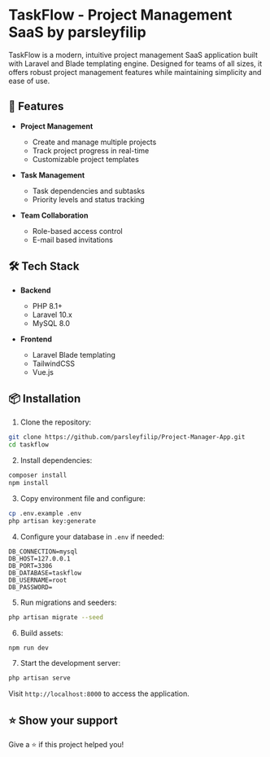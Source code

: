 # TaskFlow - Project Management SaaS by parsleyfilip


TaskFlow is a modern, intuitive project management SaaS application built with Laravel and Blade templating engine. Designed for teams of all sizes, it offers robust project management features while maintaining simplicity and ease of use.

## 🚀 Features

- **Project Management**
  - Create and manage multiple projects
  - Track project progress in real-time
  - Customizable project templates

- **Task Management**
  - Task dependencies and subtasks
  - Priority levels and status tracking

- **Team Collaboration**
  - Role-based access control
  - E-mail based invitations


## 🛠️ Tech Stack

- **Backend**
  - PHP 8.1+
  - Laravel 10.x
  - MySQL 8.0

- **Frontend**
  - Laravel Blade templating
  - TailwindCSS
  - Vue.js

## 📦 Installation

1. Clone the repository:
```bash
git clone https://github.com/parsleyfilip/Project-Manager-App.git
cd taskflow
```

2. Install dependencies:
```bash
composer install
npm install
```

3. Copy environment file and configure:
```bash
cp .env.example .env
php artisan key:generate
```

4. Configure your database in `.env` if needed:
```env
DB_CONNECTION=mysql
DB_HOST=127.0.0.1
DB_PORT=3306
DB_DATABASE=taskflow
DB_USERNAME=root
DB_PASSWORD=
```

5. Run migrations and seeders:
```bash
php artisan migrate --seed
```

6. Build assets:
```bash
npm run dev
```

7. Start the development server:
```bash
php artisan serve
```

Visit `http://localhost:8000` to access the application.

## ⭐ Show your support

Give a ⭐️ if this project helped you! 
